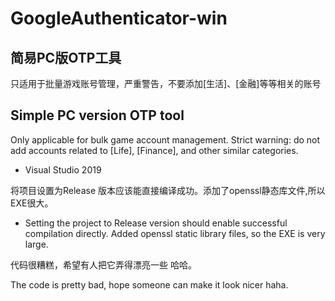 # GoogleAuthenticator-win

## 简易PC版OTP工具
只适用于批量游戏账号管理，严重警告，不要添加[生活]、[金融]等等相关的账号

## Simple PC version OTP tool
Only applicable for bulk game account management. Strict warning: do not add accounts related to [Life], [Finance], and other similar categories.

- Visual Studio 2019

将项目设置为Release 版本应该能直接编译成功。添加了openssl静态库文件,所以EXE很大。

- Setting the project to Release version should enable successful compilation directly. Added openssl static library files, so the EXE is very large.

代码很糟糕，希望有人把它弄得漂亮一些 哈哈。

The code is pretty bad, hope someone can make it look nicer haha.
